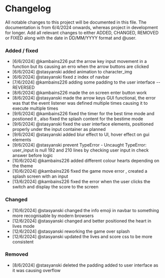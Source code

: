 # Changelog

All notable changes to this project will be documented in this file.
The documentation is from 6/4/2024 onwards, whereas project in development for longer.
Add all relevant changes to either ADDED, CHANGED, REMOVED or FIXED along with the date in DD/MM/YYYY format and @user.

### Added / fixed

- [6/6/2024] @kambains226   put the arrow key input movement in a function but its causing an erro when the arrow buttons are clicked 
- [6/6/2024] @stasyanski    added animation to character_img
- [6/6/2024] @stasyanski    fixed z index of navbar
- [7/6/2024] @kambains226   adding some padding to the user interface -- REVERSED
- [8/6/2024] @kambains226   made the on screen enter button  work
- [8/6/2024] @stasyanski    made the arrow keys GUI functional, the error was that the event listener was defined multiple times causing it to execute multiple times
- [9/6/2024] @kambains226   fixed the timer for the best time mode and postioned it , also fixed the splash content for the bestime mode 
- [9/6/2024] @stasyanski    fixed the user interface elements, positioned properly under the input container as planned
- [9/6/2024] @stasyanski    added blur effect to UI, hover effect on gui elements
- [9/6/2024] @stasyanski    prevent TypeError - Uncaught TypeError: user_input is null 192 and 210 lines by checking user input in check answer before logic
- [10/6/2024] @kambains226  added different colour hearts depending on the theme 
- [10/6/2024] @kambains226  fixed the game move error , created a splash screen with an input
- [13/6/2024] @kambains226 fixed the error when the user clicks the switch and display the score to the screen 


### Changed

- [10/6/2024] @stasyanski   changed the info emoji in navbar to something more recognisable by modern browsers
- [12/6/2024] @stasyanski   changed and better positioned the heart in lives mode
- [12/6/2024] @stasyanski   reworking the game over splash
- [12/6/2024] @stasyanski   updated the lives and score css to be more consistent

### Removed

- [8/6/2024] @stasyanski    deleted the padding added to user interface as it was causing overflow

